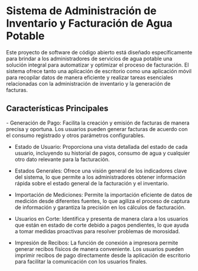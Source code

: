 <h1>Sistema de Administración de Inventario y Facturación de Agua Potable</h1>

<p>Este proyecto de software de código abierto está diseñado específicamente para brindar a los administradores de servicios de agua potable una solución integral para automatizar y optimizar el proceso de facturación. El sistema ofrece tanto una aplicación de escritorio como una aplicación móvil para recopilar datos de manera eficiente y realizar tareas esenciales relacionadas con la administración de inventario y la generación de facturas.
</p>
<h2>
  Características Principales
</h2>
<p>    
  - Generación de Pago: Facilita la creación y emisión de facturas de manera precisa y oportuna. Los usuarios pueden generar facturas de acuerdo con el consumo registrado y otros parámetros configurables.
  
  - Estado de Usuario: Proporciona una vista detallada del estado de cada usuario, incluyendo su historial de pagos, consumo de agua y cualquier otro dato relevante para la facturación.
  
  - Estados Generales: Ofrece una visión general de los indicadores clave del sistema, lo que permite a los administradores obtener información rápida sobre el estado general de la facturación y el inventario.
  
  - Importación de Mediciones: Permite la importación eficiente de datos de medición desde diferentes fuentes, lo que agiliza el proceso de captura de información y garantiza la precisión en los cálculos de facturación.
  
  - Usuarios en Corte: Identifica y presenta de manera clara a los usuarios que están en estado de corte debido a pagos pendientes, lo que ayuda a tomar medidas proactivas para resolver problemas de morosidad.
  
  - Impresión de Recibos:  La función de conexión a impresora permite generar recibos físicos de manera conveniente. Los usuarios pueden imprimir recibos de pago directamente desde la aplicación de escritorio para facilitar la comunicación con los usuarios finales. 
</p>
